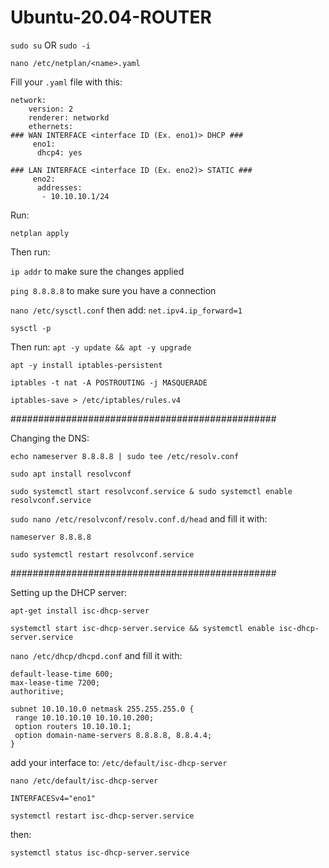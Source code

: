 # Ubuntu-20.04-ROUTER

`sudo su` OR `sudo -i`

`nano /etc/netplan/<name>.yaml`

Fill your `.yaml` file with this:

```
network:
    version: 2
    renderer: networkd
    ethernets:
### WAN INTERFACE <interface ID (Ex. eno1)> DHCP ###
     eno1:
      dhcp4: yes
     
### LAN INTERFACE <interface ID (Ex. eno2)> STATIC ###
     eno2:
      addresses:
       - 10.10.10.1/24
```
Run:

```netplan apply```

Then run:

```ip addr``` to make sure the changes applied

```ping 8.8.8.8``` to make sure you have a connection

```nano /etc/sysctl.conf``` then add: ```net.ipv4.ip_forward=1```

```sysctl -p```

Then run: ```apt -y update && apt -y upgrade```

```apt -y install iptables-persistent```

```iptables -t nat -A POSTROUTING -j MASQUERADE```

```iptables-save > /etc/iptables/rules.v4```

################################################

Changing the DNS:

```echo nameserver 8.8.8.8 | sudo tee /etc/resolv.conf```

```sudo apt install resolvconf```

```sudo systemctl start resolvconf.service & sudo systemctl enable resolvconf.service```

```sudo nano /etc/resolvconf/resolv.conf.d/head``` and fill it with:

```nameserver 8.8.8.8``` 

```sudo systemctl restart resolvconf.service```

################################################

Setting up the DHCP server:

```apt-get install isc-dhcp-server```

```systemctl start isc-dhcp-server.service && systemctl enable isc-dhcp-server.service```

```nano /etc/dhcp/dhcpd.conf``` and fill it with:

```
default-lease-time 600;
max-lease-time 7200;
authoritive;

subnet 10.10.10.0 netmask 255.255.255.0 {
 range 10.10.10.10 10.10.10.200;
 option routers 10.10.10.1;
 option domain-name-servers 8.8.8.8, 8.8.4.4;
}
```
add your interface to: ```/etc/default/isc-dhcp-server```

```nano /etc/default/isc-dhcp-server```

```INTERFACESv4="eno1"```

```systemctl restart isc-dhcp-server.service```

then:

```systemctl status isc-dhcp-server.service```
